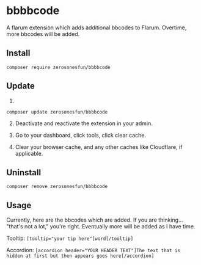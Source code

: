 # bbbbcode

A flarum extension which adds additional bbcodes to Flarum. Overtime, more bbcodes will be added.

## Install

`composer require zerosonesfun/bbbbcode`

## Update

1)

`composer update zerosonesfun/bbbbcode`

2) Deactivate and reactivate the extension in your admin.

3) Go to your dashboard, click tools, click clear cache.

4) Clear your browser cache, and any other caches like Cloudflare, if applicable.

## Uninstall

`composer remove zerosonesfun/bbbbcode`

## Usage

Currently, here are the bbcodes which are added. If you are thinking... "that's not a lot," you're right. Eventually more will be added as I have time.

Tooltip: `[tooltip="your tip here"]word[/tooltip]`

Accordion: `[accordion header="YOUR HEADER TEXT"]The text that is hidden at first but then appears goes here[/accordion]`
